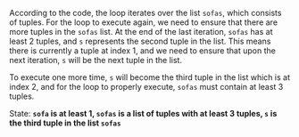 According to the code, the loop iterates over the list `sofas`, which consists of tuples. For the loop to execute again, we need to ensure that there are more tuples in the `sofas` list. At the end of the last iteration, `sofas` has at least 2 tuples, and `s` represents the second tuple in the list. This means there is currently a tuple at index 1, and we need to ensure that upon the next iteration, `s` will be the next tuple in the list.

To execute one more time, `s` will become the third tuple in the list which is at index 2, and for the loop to properly execute, `sofas` must contain at least 3 tuples.

State: **`sofa` is at least 1, `sofas` is a list of tuples with at least 3 tuples, `s` is the third tuple in the list `sofas`**